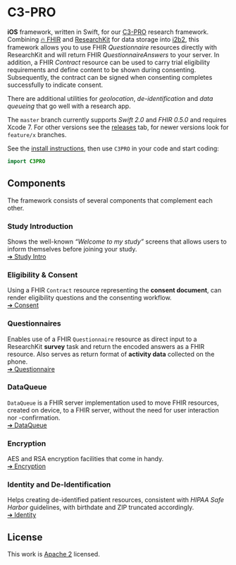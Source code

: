 C3-PRO
======

**iOS** framework, written in Swift, for our [C3-PRO][] research framework.
Combining [🔥 FHIR][fhir] and [ResearchKit][] for data storage into [i2b2][], this framework allows you to use FHIR _Questionnaire_ resources directly with ResearchKit and will return FHIR _QuestionnaireAnswers_ to your server.
In addition, a FHIR _Contract_ resource can be used to carry trial eligibility requirements and define content to be shown during consenting.
Subsequently, the contract can be signed when consenting completes successfully to indicate consent.

There are additional utilities for _geolocation_, _de-identification_ and _data queueing_ that go well with a research app.

The `master` branch currently supports _Swift 2.0_ and _FHIR 0.5.0_ and requires Xcode 7.
For other versions see the [releases](releases) tab, for newer versions look for `feature/x` branches.

See the [install instructions](Install.md), then use `C3PRO` in your code and start coding:

```swift
import C3PRO
```


Components
----------

The framework consists of several components that complement each other.

### Study Introduction

Shows the well-known _“Welcome to my study”_ screens that allows users to inform themselves before joining your study.  
[➔ Study Intro](StudyIntro)

### Eligibility & Consent

Using a FHIR `Contract` resource representing the **consent document**, can render eligibility questions and the consenting workflow.  
[➔ Consent](Consent)

### Questionnaires

Enables use of a FHIR `Questionnaire` resource as direct input to a ResearchKit **survey** task and return the encoded answers as a FHIR resource.
Also serves as return format of **activity data** collected on the phone.  
[➔ Questionnaire](Questionnaire)

### DataQueue

`DataQueue` is a FHIR server implementation used to move FHIR resources, created on device, to a FHIR server, without the need for user interaction nor -confirmation.  
[➔ DataQueue](DataQueue)

### Encryption

AES and RSA encryption facilities that come in handy.  
[➔ Encryption](Encryption)

### Identity and De-Identification

Helps creating de-identified patient resources, consistent with _HIPAA Safe Harbor_ guidelines, with birthdate and ZIP truncated accordingly.  
[➔ Identity](Identity)


License
-------

This work is [Apache 2](LICENSE.txt) licensed.

[C3-PRO]: http://c3-pro.chip.org
[fhir]: http://hl7.org/fhir/
[researchkit]: http://researchkit.github.io
[i2b2]: https://www.i2b2.org
